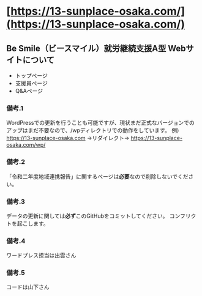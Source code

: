 # [https://13-sunplace-osaka.com/](https://13-sunplace-osaka.com/)
## Be Smile（ビースマイル）就労継続支援A型 Webサイトについて

- トップページ
- 支援員ページ
- Q&Aページ

### 備考.1
WordPressでの更新を行うことも可能ですが、現状まだ正式なバージョンでのアップはまだ不要なので、/wpディレクトリでの動作をしています。
例) https://13-sunplace-osaka.com →リダイレクト→ https://13-sunplace-osaka.com/wp/

### 備考.2
「令和二年度地域連携報告」に関するページは**必要**なので削除しないでください。

### 備考.3
データの更新に関しては**必ず**このGitHubをコミットしてください。
コンフリクトを起こします。

### 備考.4
ワードプレス担当は出雲さん

### 備考.5
コードは山下さん